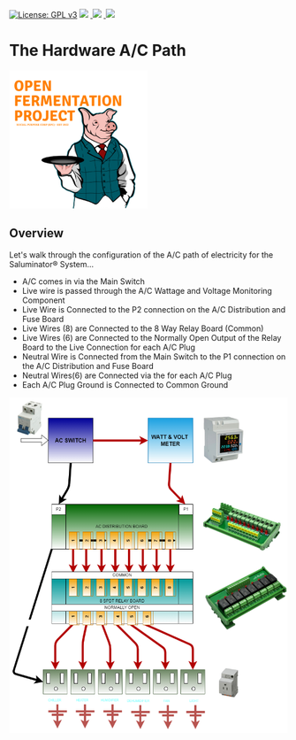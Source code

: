 [![License: GPL v3](https://img.shields.io/badge/License-GPLv3-blue.svg)](https://www.gnu.org/licenses/gpl-3.0)&nbsp;<a href="https://www.open-fermentation-project.org/"><img src="https://img.shields.io/badge/OFS v1-Open%20Fermentation%20Project%20v1-yellowgreen"></a>&nbsp;<a href="https://apps.azureiotcentral.com/">
<img src="https://img.shields.io/badge/Azure IoT Central-Open%20Fermentation%20Project%20v1-blue"></a>&nbsp;<a href="https://www.saluminator.com/">
<img src="https://img.shields.io/badge/IoT-Saluminator%20Appliance%20v4-purple"></a>

# The Hardware A/C Path

<img src="../assets/open-fermentation-project-logo-v2-750.png" width="250"/>

## Overview

Let's walk through the configuration of the A/C path of electricity for the Saluminator&reg; System...

* A/C comes in via the Main Switch
* Live wire is passed through the A/C Wattage and Voltage Monitoring Component
* Live Wire is Connected to the P2 connection on the A/C Distribution and Fuse Board
* Live Wires (8) are Connected to the 8 Way Relay Board (Common)
* Live Wires (6) are Connected to the Normally Open Output of the Relay Board to the Live Connection for each A/C Plug
* Neutral Wire is Connected from the Main Switch to the P1 connection on the A/C Distribution and Fuse Board
* Neutral Wires(6) are Connected via the  for each A/C Plug
* Each A/C Plug Ground is Connected to Common Ground

<img src="../assets/ac-path.png"/>
